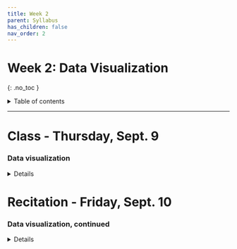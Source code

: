 ```yaml
---
title: Week 2
parent: Syllabus
has_children: false
nav_order: 2
---
```


# Week 2: Data Visualization
{: .no_toc }

<details closed markdown="block">
  <summary>
    Table of contents
  </summary>
  {: .text-delta }
1. TOC
{:toc}
</details>

---

<!-- ########################################################################### -->

<!-- # Homework Assignment - Due Tuesday, Sept. 7 by 5pm

<details closed markdown="block">
  <summary>Details</summary>

Please complete the following and hand in through Brightspace:

+ Quiz: Whitlock & Schluter, Chapter 1
  + 5 random questions from the [W&S Study Guide](){: target="blank"}
+ Exercise: R/RStudio Basics and Data Structures

</details> -->

<!-- ########################################################################### -->

<!-- ########################################################################### -->

# Class - Thursday, Sept. 9

### Data visualization

<details closed markdown="block">
  <summary>Details</summary>

+ **Class notes** (class website)
+ **Class exercise** - [RMD](Class1/W2.C1_Exercise_DataVisualization_v2.Rmd){: target="blank"} - [HTML](Class1/W2.C1_Exercise_DataVisualization_v2.html){: target="blank"}
+ Answer key: [RMD zipped](Class1/W2.C1_Exercise_DataVisualization_KEY_v2.Rmd.zip) - [HTML](Class1/W2.C1_Exercise_DataVisualization_KEY_v2.html){: target="blank"}
  + Note that the key was reorganized a little bit to make the presentation clearer.

</details>

<!-- ########################################################################### -->

<!-- ########################################################################### -->

# Recitation - Friday, Sept. 10

### Data visualization, continued

<details closed markdown="block">
  <summary>Details</summary>

+ [**Class exercise**](Recitation/W2.R1_Exercise_DataVisualization.Rmd.zip)
+ Answer key: [RMD zipped](Recitation/W2.R1_Exercise_DataVisualization_KEY.Rmd.zip) - [HTML](Recitation/W2.R1_Exercise_DataVisualization_KEY.html){: target="blank"}
  + Note that the key was reorganized a little bit to make the presentation clearer.

</details>

<!-- ########################################################################### -->
